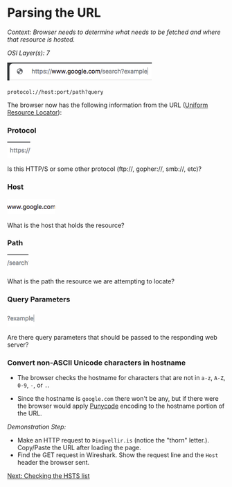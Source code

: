 # Parsing the URL

_Context: Browser needs to determine what needs to be fetched and where that resource is hosted._

_OSI Layer(s): 7_

![URL](./ref/ref2.png)

``protocol://host:port/path?query``

The browser now has the following information from the URL ([Uniform Resource Locator](https://tools.ietf.org/html/rfc1738)):

### Protocol

![proto](./ref/refProto.png)

Is this HTTP/S or some other protocol (ftp://, gopher://, smb://, etc)?

### Host

![path](./ref/refHost.png)

What is the host that holds the resource?

### Path

![resource](./ref/refPath.png)

What is the path the resource we are attempting to locate?

### Query Parameters

![query](./ref/refQuery.png)

Are there query parameters that should be passed to the responding web server?

### Convert non-ASCII Unicode characters in hostname

* The browser checks the hostname for characters that are not in `a-z`,
  `A-Z`, `0-9`, `-`, or `.`.

* Since the hostname is `google.com` there won't be any, but if there were the browser would apply [Punycode](https://en.wikipedia.org/wiki/Punycode) encoding to the hostname portion of the URL.

_Demonstration Step:_
* Make an HTTP request to ``Þingvellir.is`` (notice the "thorn" letter.). Copy/Paste the URL after loading the page.
* Find the GET request in Wireshark. Show the request line and the ``Host`` header the browser sent.

[Next: Checking the HSTS list](./2-CheckingHSTS.md)